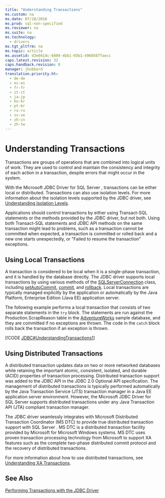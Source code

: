 ```yaml
---
title: "Understanding Transactions"
ms.custom: na
ms.date: 07/18/2016
ms.prod: sql-non-specified
ms.reviewer: na
ms.suite: na
ms.technology: 
  - drivers
ms.tgt_pltfrm: na
ms.topic: article
ms.assetid: d3e0414c-6809-4bb1-93b1-4960507faecc
caps.latest.revision: 32
caps.handback.revision: 0
manager: jhubbard
translation.priority.ht: 
  - de-de
  - es-es
  - fr-fr
  - it-it
  - ja-jp
  - ko-kr
  - pt-br
  - ru-ru
  - sv-se
  - zh-cn
  - zh-tw
---
```

# Understanding Transactions
  Transactions are groups of operations that are combined into logical units of work. They are used to control and maintain the consistency and integrity of each action in a transaction, despite errors that might occur in the system.  
  
 With the  Microsoft JDBC Driver for SQL Server , transactions can be either local or distributed. Transactions can also use isolation levels. For more information about the isolation levels supported by the JDBC driver, see [Understanding Isolation Levels](../content/Understanding-Isolation-Levels.md).  
  
 Applications should control transactions by either using Transact-SQL statements or the methods provided by the JDBC driver, but not both. Using both Transact-SQL statements and JDBC API methods on the same transaction might lead to problems, such as a transaction cannot be committed when expected, a transaction is committed or rolled back and a new one starts unexpectedly, or "Failed to resume the transaction" exceptions.  
  
## Using Local Transactions  
 A transaction is considered to be local when it is a single-phase transaction, and it is handled by the database directly. The JDBC driver supports local transactions by using various methods of the [SQLServerConnection](../content/SQLServerConnection-Class.md) class, including [setAutoCommit](../content/setAutoCommit-Method--SQLServerConnection-.md), [commit](../content/commit-Method--SQLServerConnection-.md), and [rollback](../content/rollback-Method---.md). Local transactions are typically managed explicitly by the application or automatically by the Java Platform, Enterprise Edition (Java EE) application server.  
  
 The following example performs a local transaction that consists of two separate statements in the `try` block. The statements are run against the Production.ScrapReason table in the  [AdventureWorks](http://msftdbprodsamples.codeplex.com/)  sample database, and they are committed if no exceptions are thrown. The code in the `catch` block rolls back the transaction if an exception is thrown.  
  
 [!CODE [JDBC#UnderstandingTransactions1](../CodeSnippet/SQLDrivers/jdbc#understandingtransactions1)]  
  
## Using Distributed Transactions  
 A distributed transaction updates data on two or more networked databases while retaining the important atomic, consistent, isolated, and durable (ACID) properties of transaction processing. Distributed transaction support was added to the JDBC API in the JDBC 2.0 Optional API specification. The management of distributed transactions is typically performed automatically by the Java Transaction Service (JTS) transaction manager in a Java EE application server environment. However, the  Microsoft JDBC Driver for SQL Server  supports distributed transactions under any Java Transaction API (JTA) compliant transaction manager.  
  
 The JDBC driver seamlessly integrates with  Microsoft  Distributed Transaction Coordinator (MS DTC) to provide true distributed transaction support with  SQL Server . MS DTC is a distributed transaction facility provided by  Microsoft  for  Microsoft  Windows systems. MS DTC uses proven transaction processing technology from  Microsoft  to support XA features such as the complete two-phase distributed commit protocol and the recovery of distributed transactions.  
  
 For more information about how to use distributed transactions, see [Understanding XA Transactions](../content/Understanding-XA-Transactions.md).  
  
## See Also  
 [Performing Transactions with the JDBC Driver](../content/Performing-Transactions-with-the-JDBC-Driver.md)  
  
  